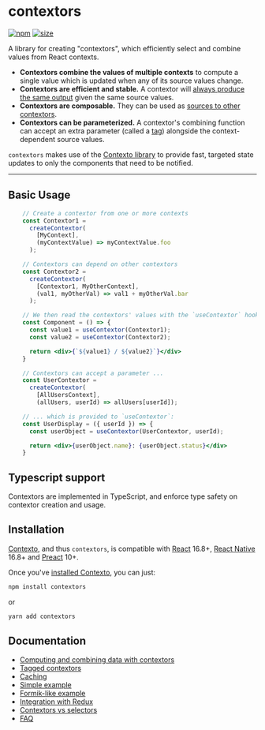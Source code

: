 contextors
==========

[![npm](https://img.shields.io/npm/v/contextors)](https://www.npmjs.com/package/contextors)
[![size](https://img.shields.io/bundlephobia/minzip/contextors)](https://bundlephobia.com/result?p=contextors)

A library for creating "contextors", which efficiently select and combine values
from React contexts.

 - **Contextors combine the values of multiple contexts** to compute a single value
 which is updated when any of its source values change.
 - **Contextors are efficient and stable.** A contextor will [always produce the same
 output](https://tommostools.github.io/TommosTools/contextors/caching) given the same source values.
 - **Contextors are composable.** They can be used as [sources to other contextors](https://tommostools.github.io/TommosTools/contextors/combining).
 - **Contextors can be parameterized.** A contextor's combining function can accept an
 extra parameter (called a [tag](https://tommostools.github.io/TommosTools/contextors/tagged)) alongside the context-dependent source values.

`contextors` makes use of the [Contexto library](https://www.npmjs.com/package/contexto) to
provide fast, targeted state updates to only the components that need to be notified.

---

## <a name="basic-usage"></a>Basic Usage

```jsx
    // Create a contextor from one or more contexts
    const Contextor1 =
      createContextor(
        [MyContext],
        (myContextValue) => myContextValue.foo
      );

    // Contextors can depend on other contextors
    const Contextor2 =
      createContextor(
        [Contextor1, MyOtherContext],
        (val1, myOtherVal) => val1 + myOtherVal.bar
      );

    // We then read the contextors' values with the `useContextor` hook:
    const Component = () => {
      const value1 = useContextor(Contextor1);
      const value2 = useContextor(Contextor2);

      return <div>{`${value1} / ${value2}`}</div>
    }

    // Contextors can accept a parameter ...
    const UserContextor =
      createContextor(
        [AllUsersContext],
        (allUsers, userId) => allUsers[userId]);

    // ... which is provided to `useContextor`:
    const UserDisplay = ({ userId }) => {
      const userObject = useContextor(UserContextor, userId);

      return <div>{userObject.name}: {userObject.status}</div>
    }
```

## <a name="typescript"></a>Typescript support

Contextors are implemented in TypeScript, and enforce type safety on contextor
creation and usage.

## Installation

[Contexto](https://www.npmjs.com/package/contexto), and thus `contextors`,
is compatible with
[React](https://react.dev/) 16.8+,
[React Native](https://reactnative.dev/) 16.8+
and [Preact](https://preactjs.com/) 10+.

Once you've [installed Contexto](https://github.com/TommosTools/TommosTools/tree/main/packages/contexto#installation),
you can just:

```bash
npm install contextors
```
or
```bash
yarn add contextors
```

## <a name="documentation"></a>Documentation

 * [Computing and combining data with contextors](https://tommostools.github.io/TommosTools/contextors/combining)
 * [Tagged contextors](https://tommostools.github.io/TommosTools/contextors/tagged)
 * [Caching](https://tommostools.github.io/TommosTools/contextors/caching)
 * [Simple example](https://tommostools.github.io/TommosTools/contextors/simple-example)
 * [Formik-like example](https://tommostools.github.io/TommosTools/contextors/formik-example)
 * [Integration with Redux](https://tommostools.github.io/TommosTools/contextors/redux)
 * [Contextors vs selectors](https://tommostools.github.io/TommosTools/contextors/selectors)
 * [FAQ](https://tommostools.github.io/TommosTools/contextors/faq)
